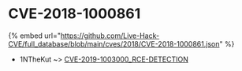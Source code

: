 # CVE-2018-1000861
{% embed url="https://github.com/Live-Hack-CVE/full_database/blob/main/cves/2018/CVE-2018-1000861.json" %}

* 1NTheKut ~> [CVE-2019-1003000_RCE-DETECTION](https://www.alice-snow.ru/2018/database/cve-2018-1000861/cve-2019-1003000_rce-detection-1nthekut)